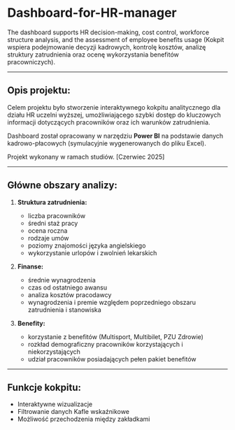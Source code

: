 # Dashboard-for-HR-manager

The dashboard supports HR decision-making, cost control, workforce structure analysis, and the assessment of employee benefits usage (Kokpit wspiera podejmowanie decyzji kadrowych, kontrolę kosztów, analizę struktury zatrudnienia oraz ocenę wykorzystania benefitów pracowniczych).

---

## Opis projektu:
Celem projektu było stworzenie interaktywnego kokpitu analitycznego dla działu HR uczelni wyższej, umożliwiającego szybki dostęp do kluczowych informacji dotyczących pracowników oraz ich warunków zatrudnienia.  

Dashboard został opracowany w narzędziu **Power BI** na podstawie danych kadrowo-płacowych (symulacyjnie wygenerowanych do pliku Excel). 

Projekt wykonany w ramach studiów.  [Czerwiec 2025]

---

## Główne obszary analizy:
1. **Struktura zatrudnienia:**  
   - liczba pracowników  
   - średni staż pracy
   - ocena roczna  
   - rodzaje umów 
   - poziomy znajomości języka angielskiego  
   - wykorzystanie urlopów i zwolnień lekarskich  

2. **Finanse:**  
   - średnie wynagrodzenia
   - czas od ostatniego awansu   
   - analiza kosztów pracodawcy  
   - wynagrodzenia i premie względem poprzedniego obszaru zatrudnienia i stanowiska

3. **Benefity:**  
   - korzystanie z benefitów (Multisport, Multibilet, PZU Zdrowie)  
   - rozkład demograficzny pracowników korzystających i niekorzystających  
   - udział pracowników posiadających pełen pakiet benefitów  

---

## Funkcje kokpitu:
- Interaktywne wizualizacje
- Filtrowanie danych
  Kafle wskaźnikowe
- Możliwość przechodzenia między zakładkami

